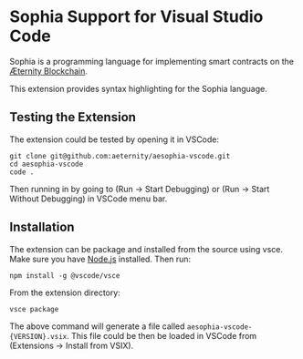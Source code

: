 # Sophia Support for Visual Studio Code

Sophia is a programming language for implementing smart contracts on the
[Æternity Blockchain](https://aeternity.com/).

This extension provides syntax highlighting for the Sophia language.

## Testing the Extension

The extension could be tested by opening it in VSCode:

```
git clone git@github.com:aeternity/aesophia-vscode.git
cd aesophia-vscode
code .
```

Then running in by going to (Run -> Start Debugging) or
(Run -> Start Without Debugging) in VSCode menu bar.

## Installation

The extension can be package and installed from the source using vsce.
Make sure you have [Node.js](https://nodejs.org/) installed. Then run:

```
npm install -g @vscode/vsce
```

From the extension directory:

```
vsce package
```

The above command will generate a file called `aesophia-vscode-{VERSION}.vsix`.
This file could be then be loaded in VSCode from
(Extensions -> Install from VSIX).

